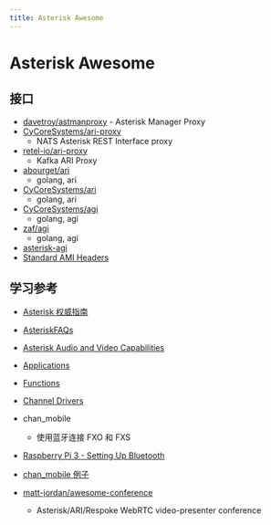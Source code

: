 ```yaml
---
title: Asterisk Awesome
---
```


# Asterisk Awesome

## 接口

- [davetroy/astmanproxy](https://github.com/davetroy/astmanproxy) - Asterisk Manager Proxy
- [CyCoreSystems/ari-proxy](https://github.com/CyCoreSystems/ari-proxy)
  - NATS Asterisk REST Interface proxy
- [retel-io/ari-proxy](https://github.com/retel-io/ari-proxy)
  - Kafka ARI Proxy
- [abourget/ari](https://github.com/abourget/ari)
  - golang, ari
- [CyCoreSystems/ari](https://github.com/CyCoreSystems/ari)
  - golang, ari
- [CyCoreSystems/agi](https://github.com/CyCoreSystems/agi)
  - golang, agi
- [zaf/agi](https://github.com/zaf/agi)
  - golang, agi
- [asterisk-agi](https://www.voip-info.org/asterisk-agi/)
- [Standard AMI Headers](https://wiki.asterisk.org/wiki/display/AST/Some+Standard+AMI+Headers)

## 学习参考

- [Asterisk 权威指南](https://zh.wikibooks.org/zh/Asterisk权威指南)
- [AsteriskFAQs](https://asteriskfaqs.org/)
- [Asterisk Audio and Video Capabilities](https://wiki.asterisk.org/wiki/display/AST/Asterisk+Audio+and+Video+Capabilities)
- [Applications](https://wiki.asterisk.org/wiki/display/AST/Asterisk+14+Dialplan+Applications)
- [Functions](https://wiki.asterisk.org/wiki/display/AST/Asterisk+14+Dialplan+Functions)
- [Channel Drivers](https://wiki.asterisk.org/wiki/display/AST/Channel+Drivers)

- chan_mobile
  - 使用蓝牙连接 FXO 和 FXS
- [Raspberry Pi 3 - Setting Up Bluetooth](https://wiki.alpinelinux.org/wiki/Raspberry_Pi_3_-_Setting_Up_Bluetooth)
- [chan_mobile 例子](http://www.osslab.org.tw/VoIP/IP_PBX/%E8%BB%9F%E9%AB%94%E5%BC%8F_IP_PBX/Asterisk_-_%E5%85%8D%E8%B2%BB_IP_PBX_%E7%B6%B2%E8%B7%AF%E9%9B%BB%E8%A9%B1%E4%BA%A4%E6%8F%9B%E5%B9%B3%E5%8F%B0/GSM_Gateway/Asterisk_%E4%BD%BF%E7%94%A8%E8%97%8D%E8%8A%BD%E9%80%A3%E6%8E%A5%E6%89%8B%E6%A9%9F_-_chan_mobile)

- [matt-jordan/awesome-conference](https://github.com/matt-jordan/awesome-conference)
  - Asterisk/ARI/Respoke WebRTC video-presenter conference
